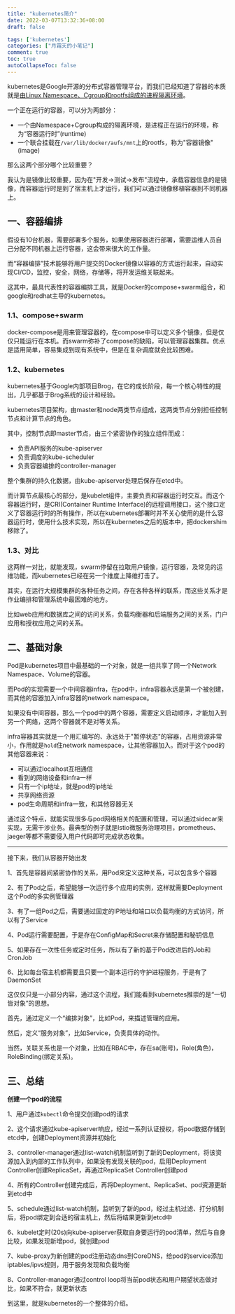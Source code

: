 ```yaml
---
title: "kubernetes简介"
date: 2022-03-07T13:32:36+08:00
draft: false

tags: ['kubernetes']
categories: ["月霜天的小笔记"]
comment: true
toc: true
autoCollapseToc: false
---
```


kubernetes是Google开源的分布式容器管理平台，而我们已经知道了容器的本质就是[由Linux Namespace、Cgroup和rootfs组成的进程隔离环境](https://www.toutiao.com/i7046735677622518285/)。

一个正在运行的容器，可以分为两部分：

- 一个由Namespace+Cgroup构成的隔离环境，是进程正在运行的环境，称为“容器运行时”(runtime)
- 一个联合挂载在`/var/lib/docker/aufs/mnt`上的rootfs，称为"容器镜像"(image)

那么这两个部分哪个比较重要？

我认为是镜像比较重要，因为在"开发->测试->发布"流程中，承载容器信息的是镜像，而容器运行时是到了宿主机上才运行，我们可以通过镜像移植容器到不同机器上。

## 一、容器编排

假设有10台机器，需要部署多个服务，如果使用容器进行部署，需要运维人员自己分配不同机器上运行容器，这会带来很大的工作量。

而“容器编排”技术能够将用户提交的Docker镜像以容器的方式运行起来，自动实现CI/CD，监控，安全，网络，存储等，将开发运维关联起来。

这其中，最具代表性的容器编排工具，就是Docker的compose+swarm组合，和google和redhat主导的kubernetes。

### 1.1、compose+swarm

docker-compose是用来管理容器的，在compose中可以定义多个镜像，但是仅仅只能运行在本机。而swarm弥补了compose的缺陷，可以管理容器集群。优点是适用简单，容易集成到现有系统中，但是在复杂调度就会比较困难。

### 1.2、kubernetes

kubernetes基于Google内部项目Brog，在它的成长阶段，每一个核心特性的提出，几乎都基于Brog系统的设计和经验。

kubernetes项目架构，由master和node两类节点组成，这两类节点分别担任控制节点和计算节点的角色。

其中，控制节点即master节点，由三个紧密协作的独立组件而成：

- 负责API服务的kube-apiserver
- 负责调度的kube-scheduler
- 负责容器编排的controller-manager

整个集群的持久化数据，由kube-apiserver处理后保存在etcd中。

而计算节点最核心的部分，是kubelet组件，主要负责和容器运行时交互。而这个容器运行时，是CRI(Container Runtime Interface)的远程调用接口，这个接口定义了容器运行时的所有操作，所以在kubernetes部署时并不关心使用的是什么容器运行时，使用什么技术实现，所以在kubernetes之后的版本中，把dockershim移除了。

### 1.3、对比

这两样一对比，就能发现，swarm停留在拉取用户镜像，运行容器，及常见的运维功能，而kubernetes已经在另一个维度上降维打击了。

其实，在运行大规模集群的各种任务之间，存在各种各样的联系，而这些关系才是作业编排和管理系统中最困难的地方。

比如web应用和数据库之间的访问关系，负载均衡器和后端服务之间的关系，门户应用和授权应用之间的关系。

## 二、基础对象

Pod是kubernetes项目中最基础的一个对象，就是一组共享了同一个Network Namespace、Volume的容器。

而Pod的实现需要一个中间容器infra，在pod中，infra容器永远是第一个被创建，而其他的容器加入infra容器的network namespace。

如果没有中间容器，那么一个pod中的两个容器，需要定义启动顺序，才能加入到另一个网络，这两个容器就不是对等关系。

infra容器其实就是一个用汇编写的、永远处于"暂停状态"的容器，占用资源非常小，作用就是`hold`住network namespace，让其他容器加入。而对于这个pod的其他容器来说：

- 可以通过localhost互相通信
- 看到的网络设备和infra一样
- 只有一个ip地址，就是pod的ip地址
- 共享网络资源
- pod生命周期和infra一致，和其他容器无关

通过这个特点，就能实现很多与pod网络相关的配置和管理，可以通过sidecar来实现，无需干涉业务。最典型的例子就是Istio微服务治理项目，prometheus、jaeger等都不需要侵入用户代码即可完成状态收集。

---

接下来，我们从容器开始出发

1、首先是容器间紧密协作的关系，用Pod来定义这种关系，可以包含多个容器

2、有了Pod之后，希望能够一次运行多个应用的实例，这样就需要Deployment这个Pod的多实例管理器

3、有了一组Pod之后，需要通过固定的IP地址和端口以负载均衡的方式访问，所以有了Service

4、Pod运行需要配置，于是存在ConfigMap和Secret来存储配置和秘钥信息

5、如果存在一次性任务或定时任务，所以有了新的基于Pod改进后的Job和CronJob

6、比如每台宿主机都需要且只要一个副本运行的守护进程服务，于是有了DaemonSet

这仅仅只是一小部分内容，通过这个流程，我们能看到kubernetes推崇的是“一切皆对象”的思想。

首先，通过定义一个“编排对象”，比如Pod，来描述管理的应用。

然后，定义“服务对象”，比如Service，负责具体的动作。

当然，关联关系也是一个对象，比如在RBAC中，存在sa(账号)，Role(角色)，RoleBinding(绑定关系)。

## 三、总结

**创建一个pod的流程**

1、用户通过`kubectl`命令提交创建pod的请求

2、这个请求通过kube-apiserver响应，经过一系列认证授权，将pod数据存储到etcd中，创建Deployment资源并初始化

3、controller-manager通过list-watch机制监听到了新的Deployment，将该资源加入到内部的工作队列中，如果没有发现关联的pod，启用Deployment Controller创建ReplicaSet，再通过ReplicaSet Controller创建pod

4、所有的Controller创建完成后，再将Deployment、ReplicaSet、pod资源更新到etcd中

5、schedule通过list-watch机制，监听到了新的pod，经过主机过滤、打分机制后，将pod绑定到合适的宿主机上，然后将结果更新到etcd中

6、kubelet定时(20s)向kube-apiserver获取自身要运行的pod清单，然后与自身比较，如果发现新增pod，就创建pod

7、kube-proxy为新创建的pod注册动态dns到CoreDNS，给pod的service添加iptables/ipvs规则，用于服务发现和负载均衡

8、Controller-manager通过control loop将当前pod状态和用户期望状态做对比，如果不符合，就更新状态

到这里，就是kubernetes的一个整体的介绍。